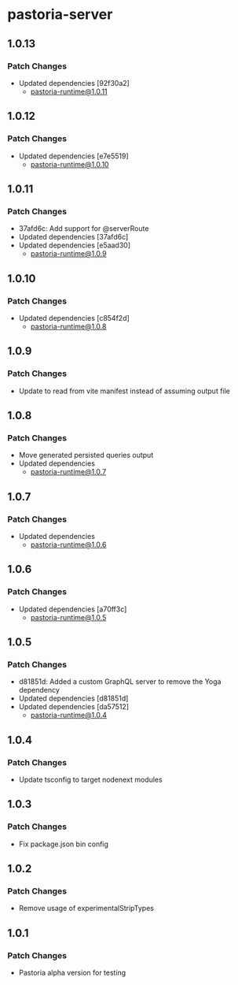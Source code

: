 # pastoria-server

## 1.0.13

### Patch Changes

- Updated dependencies [92f30a2]
  - pastoria-runtime@1.0.11

## 1.0.12

### Patch Changes

- Updated dependencies [e7e5519]
  - pastoria-runtime@1.0.10

## 1.0.11

### Patch Changes

- 37afd6c: Add support for @serverRoute
- Updated dependencies [37afd6c]
- Updated dependencies [e5aad30]
  - pastoria-runtime@1.0.9

## 1.0.10

### Patch Changes

- Updated dependencies [c854f2d]
  - pastoria-runtime@1.0.8

## 1.0.9

### Patch Changes

- Update to read from vite manifest instead of assuming output file

## 1.0.8

### Patch Changes

- Move generated persisted queries output
- Updated dependencies
  - pastoria-runtime@1.0.7

## 1.0.7

### Patch Changes

- Updated dependencies
  - pastoria-runtime@1.0.6

## 1.0.6

### Patch Changes

- Updated dependencies [a70ff3c]
  - pastoria-runtime@1.0.5

## 1.0.5

### Patch Changes

- d81851d: Added a custom GraphQL server to remove the Yoga dependency
- Updated dependencies [d81851d]
- Updated dependencies [da57512]
  - pastoria-runtime@1.0.4

## 1.0.4

### Patch Changes

- Update tsconfig to target nodenext modules

## 1.0.3

### Patch Changes

- Fix package.json bin config

## 1.0.2

### Patch Changes

- Remove usage of experimentalStripTypes

## 1.0.1

### Patch Changes

- Pastoria alpha version for testing

